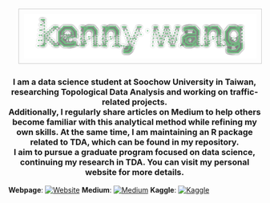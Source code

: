 <div style="text-align: center; margin: 20px;">
    <a href="./name.png">
        <img src="./name.png" alt="Image" style="max-width: 100%; height: auto; border: 1px solid #ccc; padding: 10px;">
    </a>
</div>

<h3 align="center">
I am a data science student at Soochow University in Taiwan, researching Topological Data Analysis and working on traffic-related projects. <br/>
    Additionally, I regularly share articles on Medium to help others become familiar with this analytical method while refining my own skills. At the same time, I am maintaining an R package related to TDA, which can be found in my repository. <br/>
I aim to pursue a graduate program focused on data science, continuing my research in TDA. You can visit my personal website for more details.
</h3>

**Webpage**:
<a href="https://kennywang112.github.io/Profile/" target="_blank">
  <img src="https://cdn.jsdelivr.net/npm/simple-icons@v4/icons/internetexplorer.svg" alt="Website" height="30" width="40" /></a>
**Medium**:
<a href="https://medium.com/@kennywang2003" target="_blank">
  <img src="https://cdn.jsdelivr.net/npm/simple-icons@v4/icons/medium.svg" alt="Medium" height="30" width="40" /></a>
**Kaggle**:
<a href="https://www.kaggle.com/kennyssss" target="_blank">
  <img src="https://cdn.jsdelivr.net/npm/simple-icons@v4/icons/kaggle.svg" alt="Kaggle" height="30" width="40" /></a>
